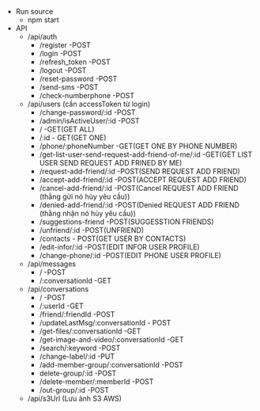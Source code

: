 * Run source
  - npm start
* API
  - /api/auth 
      - /register -POST
      - /login -POST
      - /refresh_token -POST
      - /logout -POST
      - /reset-password -POST
      - /send-sms -POST
      - /check-numberphone -POST
  - /api/users (cần accessToken từ login) 
      - /change-password/:id -POST
      - /admin/isActiveUser/:id -POST
      - / -GET(GET ALL)
      - /:id - GET(GET ONE)
      - /phone/:phoneNumber -GET(GET ONE BY PHONE NUMBER)
      - /get-list-user-send-request-add-friend-of-me/:id -GET(GET LIST USER SEND REQUEST ADD FRINED BY ME)
      - /request-add-friend/:id -POST(SEND REQUEST ADD FRIEND)
      - /accept-add-friend/:id -POST(ACCEPT REQUEST ADD FRIEND)
      - /cancel-add-friend/:id -POST(Cancel REQUEST ADD FRIEND (thằng gửi nó hủy yêu cầu))
      - /denied-add-friend/:id -POST(Denied REQUEST ADD FRIEND (thằng nhận nó hủy yêu cầu))
      - /suggestions-friend -POST(SUGGESSTION FRIENDS)
      - /unfriend/:id -POST(UNFRIEND)
      - /contacts - POST(GET USER BY CONTACTS)
      - /edit-infor/:id -POST(EDIT INFOR USER PROFILE)
      - /change-phone/:id -POST(EDIT PHONE USER PROFILE)
   - /api/messages
      - / -POST
      - /:conversationId -GET
   - /api/conversations
      - / -POST
      - /:userId -GET
      - /friend/:friendId -POST
      - /updateLastMsg/:conversationId - POST
      - /get-files/:conversationId -GET
      - /get-image-and-video/:conversationId -GET
      - /search/:keyword -POST
      - /change-label/:id -PUT
      - /add-member-group/:conversationId -POST
      - delete-group/:id -POST
      - /delete-member/:memberId -POST
      - /out-group/:id -POST
  - /api/s3Url (Lưu ảnh S3 AWS)
